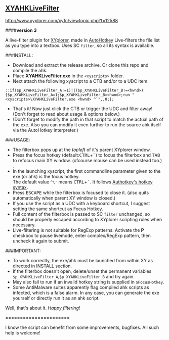 ## [XYAHKLiveFilter](https://www.github.com/SammaySarkar/XYAHKLiveFilter)
http://www.xyplorer.com/xyfc/viewtopic.php?t=12588

####**version 3**

A live-filter plugin for [XYplorer](http://www.xyplorer.com), made in [AutoHotkey](http://www.ahkscript.org)
Live-filters the file list as you type into a textbox. Uses SC `filter`, so all its syntax is available.

###INSTALL:
* Download and extract the release archive. Or clone this repo and compile the ahk.
* Place **XYAHKLiveFilter.exe** in the `<xyscripts>` folder.
* Next attach the following xyscript to a CTB and/or to a UDC item.
```
::if($p_XYAHKLiveFilter_A!=1)||($p_XYAHKLiveFilter_B!=<hwnd>){$p_XYAHKLiveFilter_A=1;$p_XYAHKLiveFilter_B=<hwnd>;run "<xyscripts>\XYAHKLiveFilter.exe <hwnd> ^`",,0;};
```
* That's it! Now just click the CTB or trigger the UDC and filter away! (Don't forget to read about usage & options below.)
* (Don't forget to modify the path in that script to match the actual path of the exe.
  Also you can modify it even further to run the source ahk itself via the AutoHotkey interpreter.)


###USAGE:
* The filterbox pops up at the *topleft* of it's parent XYplorer window.
* Press the focus hotkey (default:<kbd>CTRL</kbd>+<kbd>\`</kbd>) to focus the filterbox and <kbd>TAB</kbd>
  to refocus main XY window. (ofcourse mouse can be used instead too.)<br/>.
* In the launching xyscript, the first commandline parameter given to the exe (or ahk) is the focus hotkey.<br/>
  The default value `^\'` means <kbd>CTRL</kbd>+<kbd>\`</kbd>. It follows [Authotkey's hotkey syntax](http://ahkscript.org/docs/Hotkeys.htm).
* Press <kbd>ESCAPE</kbd> while the filterbox is focused to close it. (also quits automatically when parent XY window is closed.)
* If you use the script as a UDC with a keyboard shortcut, I suggest setting the same shortcut as Focus Hotkey.
* Full content of the filterbox is passed to SC `filter` unchanged, so should be properly escaped according to XYplorer scripting rules when necessary.
* Live-filtering is not suitable for RegExp patterns. Activate the **P** checkbox to pause livemode, enter complex/RegExp pattern, then uncheck it again to submit.


###IMPORTANT:
* To work correctly, the exe/ahk must be launched from within XY as directed in INSTALL section.
* If the filterbox doesn't open, delete/unset the permanent variables `$p_XYAHKLiveFilter_A`,`$p_XYAHKLiveFilter_B` and try again.
* May also fail to run if an invalid hotkey string is supplied in `$FocusHotkey`.
* Some AntiMalware suites apparently flag compiled ahk scripts as infected, which is a false alarm.
  In any case, you can generate the exe yourself or directly run it as an ahk script.

Well, that's about it.
*Happy filtering!*

======================

I know the script can benefit from some improvements, bugfixes. All such help is welcome!
